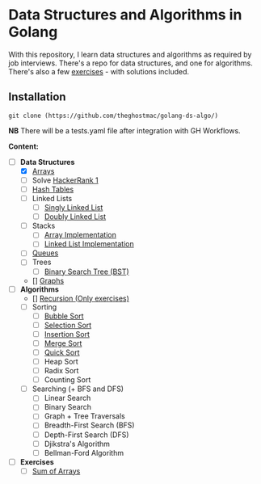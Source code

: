 # Data Structures and Algorithms in Golang

With this repository, I learn data structures and algorithms as required by job interviews.
There's a repo for data structures, and one for algorithms.
There's also a few [exercises](https://github.com/theghostmac/golang-ds-algo/exercises) - with solutions included.

## Installation
```shell
git clone (https://github.com/theghostmac/golang-ds-algo/)
```
**NB**
There will be a tests.yaml file after integration with GH Workflows.

**Content:**
- [ ] **Data Structures**
  - [x] [Arrays](https://github.com/theghostmac/golang-ds-algo/)
  - [ ] Solve [HackerRank 1](https://www.hackerrank.com/challenges/arrays-ds/problem?isFullScreen=true)
  - [ ] [Hash Tables](https://github.com/theghostmac/golang-ds-algo/)
  - [ ] Linked Lists
    - [ ] [Singly Linked List](https://github.com/theghostmac/golang-ds-algo/)
    - [ ] [Doubly Linked List](https://github.com/theghostmac/golang-ds-algo/)
  - [ ] Stacks
    - [ ] [Array Implementation](https://github.com/theghostmac/golang-ds-algo/)
    - [ ] [Linked List Implementation](https://github.com/theghostmac/golang-ds-algo/)
  - [ ] [Queues](https://github.com/theghostmac/golang-ds-algo/)
  - [ ] Trees
    - [ ] [Binary Search Tree (BST)](https://github.com/theghostmac/golang-ds-algo/)
  -  [] [Graphs](https://github.com/theghostmac/golang-ds-algo/)
- [ ] **Algorithms**
  - [] [Recursion (Only exercises)](https://github.com/theghostmac/golang-ds-algo/)
  - [ ] Sorting
    - [ ] [Bubble Sort](https://github.com/theghostmac/golang-ds-algo/)
    - [ ] [Selection Sort](https://github.com/theghostmac/golang-ds-algo/)
    - [ ] [Insertion Sort](https://github.com/theghostmac/golang-ds-algo/)
    - [ ] [Merge Sort](https://github.com/theghostmac/golang-ds-algo/)
    - [ ] [Quick Sort](https://github.com/theghostmac/golang-ds-algo/)
    - [ ] Heap Sort
    - [ ] Radix Sort
    - [ ] Counting Sort
  - [ ] Searching (+ BFS and DFS)
    - [ ] Linear Search
    - [ ] Binary Search
    - [ ] Graph + Tree Traversals
    - [ ] Breadth-First Search (BFS)
    - [ ] Depth-First Search (DFS)
    - [ ] Djikstra's Algorithm
    - [ ] Bellman-Ford Algorithm
- [ ] **Exercises**
  - [ ] [Sum of Arrays](https://github.com/theghostmac/golang-ds-algo/) 
